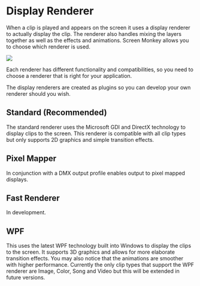 # Display Renderer

When a clip is played and appears on the screen it uses a display renderer to actually display the clip. The renderer also handles mixing the layers together as well as the effects and animations. Screen Monkey allows you to choose which renderer is used.

![](../../../images/settings-display.png)

Each renderer has different functionality and compatibilities, so you need to choose a renderer that is right for your application.

The display renderers are created as plugins so you can develop your own renderer should you wish.

## Standard (Recommended)
The standard renderer uses the Microsoft GDI and DirectX technology to display clips to the screen. This renderer is compatible with all clip types but only supports 2D graphics and simple transition effects.

## Pixel Mapper
In conjunction with a DMX output profile enables output to pixel mapped displays.

## Fast Renderer
In development.

## WPF
This uses the latest WPF technology built into Windows to display the clips to the screen. It supports 3D graphics and allows for more elaborate transition effects. You may also notice that the animations are smoother with higher performance. Currently the only clip types that support the WPF renderer are Image, Color, Song and Video but this will be extended in future versions.
